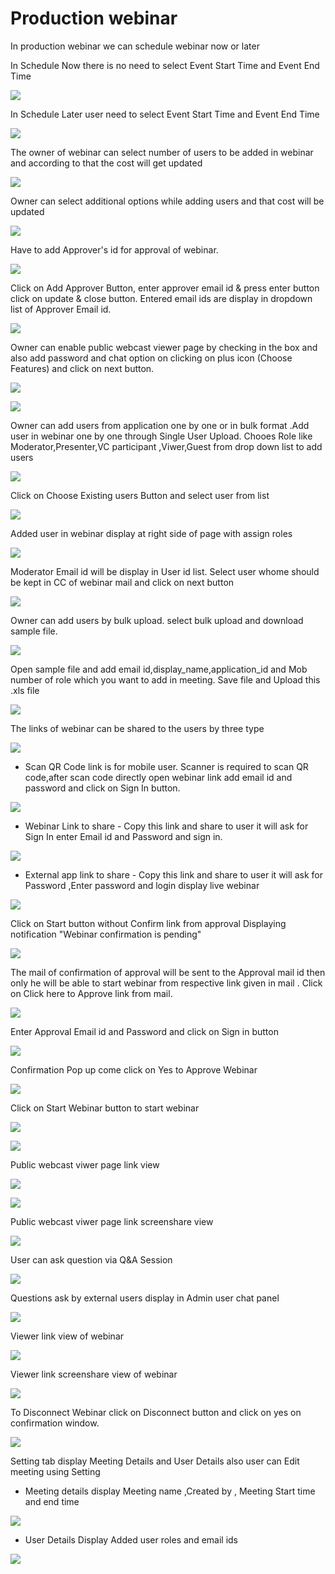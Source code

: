 # Production webinar

 In production webinar we can schedule webinar now or later

In Schedule Now there is no need to select Event Start Time and Event End Time

![](../.gitbook/assets/schedule_later.PNG)

In Schedule Later user need to select Event Start Time and Event End Time

![](../.gitbook/assets/image%20%2849%29.png)

The owner of webinar can select number of users to be added in webinar and according to that the cost will get updated

![](../.gitbook/assets/image%20%28171%29.png)

Owner can select additional options while adding users and that cost will be updated

![](../.gitbook/assets/image%20%2874%29.png)

Have to add Approver's id for approval of webinar. 

![](../.gitbook/assets/image%20%2862%29.png)

Click on Add Approver Button, enter approver email id & press enter button click on update & close button. Entered email ids are display in dropdown list of Approver Email id.

![](../.gitbook/assets/image%20%28177%29.png)

Owner can enable public webcast viewer page by checking in the box and also add password and chat option on clicking on plus icon \(Choose Features\) and click on next button.

![](../.gitbook/assets/image%20%2865%29.png)

![](../.gitbook/assets/image%20%28129%29.png)

Owner can add users from application one by one or in bulk format .Add user in webinar one by one through Single User Upload. Chooes Role like Moderator,Presenter,VC participant ,Viwer,Guest from drop down list to add users 

![](../.gitbook/assets/image%20%28162%29.png)

Click on Choose Existing users Button and select user from list 

![](../.gitbook/assets/image%20%28120%29.png)

Added user in webinar display at right side of page with assign roles

![](../.gitbook/assets/image%20%2875%29.png)

 Moderator Email id will be display in User id list. Select user whome should be kept in CC of webinar mail and click on next button

![](../.gitbook/assets/image%20%28176%29.png)

Owner can add users by bulk upload. select bulk upload and download sample file.

![](../.gitbook/assets/image%20%28111%29.png)

Open sample file and add email id,display\_name,application\_id and Mob number of role which you want to add in meeting. Save file and Upload this .xls file 

![](../.gitbook/assets/image%20%28185%29.png)

 The links of webinar can be shared to the users by three type

![](../.gitbook/assets/image%20%28206%29.png)

* Scan QR Code link is for mobile user. Scanner is required to scan QR code,after scan code directly open webinar link add email id and password and click on Sign In button.

![](../.gitbook/assets/image%20%28109%29.png)

* Webinar Link to share - Copy this link and share to user it will ask for Sign In enter Email id and Password and sign in.

![](../.gitbook/assets/image%20%28173%29.png)

* External app link to share - Copy this link and share to user it will ask for Password ,Enter password and login display live webinar

![](../.gitbook/assets/image%20%28105%29.png)

Click on Start button without Confirm link from approval Displaying notification "Webinar confirmation is pending"

![](../.gitbook/assets/image%20%2839%29.png)

The mail of confirmation of approval will be sent to the Approval mail id then only he will be able to start webinar from respective link given in mail . Click on Click here to Approve link from mail.

![](../.gitbook/assets/image%20%2869%29.png)

Enter Approval Email id and Password and click on Sign in button

![](../.gitbook/assets/image%20%284%29.png)

Confirmation Pop up come click on Yes to Approve Webinar

![](../.gitbook/assets/image%20%28142%29.png)

Click on Start Webinar button to start webinar

![](../.gitbook/assets/image%20%28200%29.png)

![](../.gitbook/assets/image%20%28138%29.png)

Public webcast viwer page link view

![](../.gitbook/assets/image%20%2888%29.png)

![](../.gitbook/assets/image%20%28137%29.png)

Public webcast viwer page link screenshare view

![](../.gitbook/assets/image%20%28125%29.png)

User can ask question via Q&A Session 

![](../.gitbook/assets/image%20%286%29.png)

Questions ask by external users display in Admin user chat panel

![](../.gitbook/assets/image%20%28147%29.png)

Viewer link view of webinar

![](../.gitbook/assets/image%20%2851%29.png)

Viewer link screenshare view of webinar

![](../.gitbook/assets/image%20%2824%29.png)

To Disconnect Webinar click on Disconnect button and click on yes on confirmation window.

![](../.gitbook/assets/image%20%2896%29.png)

Setting tab display Meeting Details and User Details also user can Edit meeting using Setting

* Meeting details display Meeting name ,Created by , Meeting Start time and end time

![](../.gitbook/assets/image%20%2818%29.png)

* User Details Display Added user roles and email ids 

![](../.gitbook/assets/image%20%2847%29.png)

